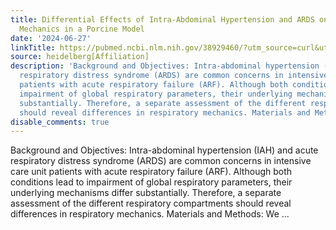 ```yaml
---
title: Differential Effects of Intra-Abdominal Hypertension and ARDS on Respiratory
  Mechanics in a Porcine Model
date: '2024-06-27'
linkTitle: https://pubmed.ncbi.nlm.nih.gov/38929460/?utm_source=curl&utm_medium=rss&utm_campaign=pubmed-2&utm_content=1FakS-2QOkCT8HsMOQP1bCRQ4YzyumYOmxmF0moLsQ3dFB1E9V&fc=20220326224207&ff=20240627182010&v=2.18.0.post9+e462414
source: heidelberg[Affiliation]
description: 'Background and Objectives: Intra-abdominal hypertension (IAH) and acute
  respiratory distress syndrome (ARDS) are common concerns in intensive care unit
  patients with acute respiratory failure (ARF). Although both conditions lead to
  impairment of global respiratory parameters, their underlying mechanisms differ
  substantially. Therefore, a separate assessment of the different respiratory compartments
  should reveal differences in respiratory mechanics. Materials and Methods: We ...'
disable_comments: true
---
```

Background and Objectives: Intra-abdominal hypertension (IAH) and acute respiratory distress syndrome (ARDS) are common concerns in intensive care unit patients with acute respiratory failure (ARF). Although both conditions lead to impairment of global respiratory parameters, their underlying mechanisms differ substantially. Therefore, a separate assessment of the different respiratory compartments should reveal differences in respiratory mechanics. Materials and Methods: We ...